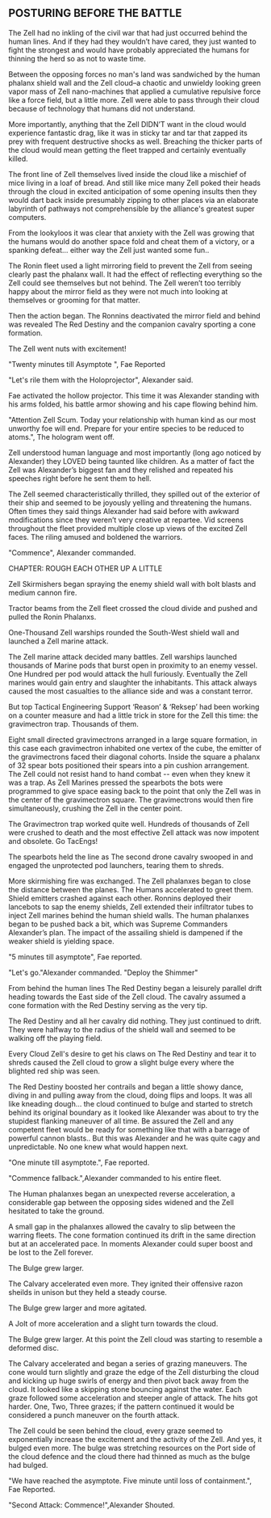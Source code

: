 
## POSTURING BEFORE THE BATTLE

The Zell had no inkling of the civil war that had just occurred behind the human lines.  And if they had they wouldn’t have cared, they just wanted to fight the strongest and would have probably appreciated the humans for thinning the herd so as not to waste time.

Between the opposing forces no man's land was sandwiched by the human phalanx shield wall and the Zell cloud–a chaotic and unwieldy looking green vapor mass of Zell nano-machines that applied a cumulative repulsive force like a force field, but a little more.  Zell were able to pass through their cloud because of technology that humans did not understand.

More importantly, anything that the Zell DIDN’T want in the cloud would experience fantastic drag, like it was in sticky tar and tar that zapped its prey with frequent destructive shocks as well.  Breaching the thicker parts of the cloud would mean getting the fleet trapped and certainly eventually killed.

The front line of Zell themselves lived inside the cloud like a mischief of mice living in a loaf of bread.  And still like mice many Zell poked their heads through the cloud in excited anticipation of some opening insults then they would dart back inside presumably zipping to other places via an elaborate labyrinth of pathways not comprehensible by the alliance's greatest super computers.

From the lookyloos it was clear that anxiety with the Zell was growing that the humans would do another space fold and cheat them of a victory, or a spanking defeat… either way the Zell just wanted some fun..

The Ronin fleet used a light mirroring field to prevent the Zell from seeing clearly past the phalanx wall. It had the effect of reflecting everything so the Zell could see themselves but not behind.  The Zell weren’t too terribly happy about the mirror field as they were not much into looking at themselves or grooming for that matter.

Then the action began.  The Ronnins deactivated the mirror field and behind was revealed The Red Destiny and the companion cavalry sporting a cone formation.

The Zell went nuts with excitement\!

"Twenty minutes till Asymptote ", Fae Reported

"Let's rile them with the Holoprojector", Alexander said.

Fae activated the hollow projector.  This time it was Alexander standing with his arms folded, his battle armor showing and his cape flowing behind him.

"Attention Zell Scum. Today your relationship with human kind as our most unworthy foe will end. Prepare for your entire species to be reduced to atoms.", The hologram went off.

Zell understood human language and most importantly (long ago noticed by Alexander) they LOVED being taunted like children.  As a matter of fact the Zell was Alexander’s biggest fan and they relished and repeated his speeches right before he sent them to hell.

The Zell seemed characteristically thrilled, they spilled out of the exterior of their ship and seemed to be joyously yelling and threatening the humans.  Often times they said things Alexander had said before with awkward modifications since they weren’t very creative at repartee. Vid screens throughout the fleet provided multiple close up views of the excited Zell faces.  The riling amused and boldened the warriors.

"Commence", Alexander commanded.

CHAPTER: ROUGH EACH OTHER UP A LITTLE

Zell Skirmishers began spraying the enemy shield wall with bolt blasts and medium cannon fire.

Tractor beams from the Zell fleet crossed the cloud divide and pushed and pulled the Ronin Phalanxs.

One-Thousand Zell warships rounded the South-West shield wall and launched a Zell marine attack.

The Zell marine attack decided many battles.  Zell warships launched thousands of Marine pods that burst open in proximity to an enemy vessel. One Hundred per pod would attack the hull furiously.  Eventually the Zell marines would gain entry and slaughter the inhabitants.  This attack always caused the most casualties to the alliance side and was a constant terror.

But top Tactical Engineering Support ‘Reason’ & ‘Reksep’ had been working on a counter measure and had a little trick in store for the Zell this time:  the gravimectron trap.  Thousands of them.

Eight small directed gravimectrons arranged in a large square formation, in this case each gravimectron inhabited one vertex of the cube, the emitter of the gravimectrons faced their diagonal cohorts.  Inside the square a phalanx of 32 spear bots positioned their spears into a pin cushion arrangement.  The Zell could not resist hand to hand combat \-- even when they knew it was a trap.  As Zell Marines pressed the spearbots the bots were programmed to give space easing back to the point that only the Zell was in the center of the gravimectron square.  The gravimectrons would then fire simultaneously, crushing the Zell in the center point.

The Gravimectron trap  worked quite well.  Hundreds of thousands of Zell were crushed to death and the most effective Zell attack was now impotent and obsolete.  Go TacEngs\!

The spearbots held the line as The second drone cavalry swooped in and engaged the unprotected pod launchers, tearing them to shreds.

More skirmishing fire was exchanged.  The Zell phalanxes began to close the distance between the planes.  The Humans accelerated to greet them.  Shield emitters crashed against each other. Ronnins deployed their lancebots to sap the enemy shields, Zell extended their infiltrator tubes to inject Zell marines behind the human shield walls.  The human phalanxes began to be pushed back a bit, which was Supreme Commanders Alexander’s plan.  The impact of the assailing shield is dampened if the weaker shield is yielding space.

"5 minutes till asymptote", Fae reported.

"Let's go."Alexander commanded. "Deploy the Shimmer"

From behind the human lines The Red Destiny began a leisurely parallel drift heading towards the East side of the Zell cloud.   The cavalry assumed a cone formation with the Red Destiny serving as the very tip.

The Red Destiny and all her cavalry did nothing.  They just continued to drift.  They were halfway to the radius of the shield wall and seemed to be walking off the playing field.

Every Cloud Zell's desire to get his claws on The Red Destiny and tear it to shreds caused the Zell cloud to grow a slight bulge every where the blighted red ship was seen.

The Red Destiny boosted her contrails and began a little showy dance, diving in and pulling away from the cloud, doing flips and loops.  It was all like kneading dough… the cloud continued to bulge and started to stretch behind its original boundary as it looked like Alexander was about to try the stupidest flanking maneuver of all time. Be assured the Zell and any competent fleet would be ready for something like that with a barrage of powerful cannon blasts.. But this was Alexander and he was quite cagy and unpredictable.  No one knew what would happen next.

"One minute till asymptote.", Fae reported.

"Commence fallback.",Alexander commanded to his entire fleet.

The Human phalanxes began an unexpected reverse acceleration, a considerable gap between the opposing sides widened and the Zell hesitated to take the ground.

A small gap in the phalanxes allowed the cavalry to slip between the warring fleets.  The cone formation continued its drift in the same direction but at an accelerated pace.  In moments Alexander could super boost and be lost to the Zell forever.

The Bulge grew larger.

The Calvary accelerated even more.  They ignited their offensive razon sheilds in unison but they held a steady course.

The Bulge grew larger and more agitated.

A Jolt of more acceleration and a slight turn towards the cloud.

The Bulge grew larger.  At this point the Zell cloud was starting to resemble a deformed disc.

The Calvary accelerated and began a series of grazing maneuvers.  The cone would turn slightly and graze the edge of the Zell disturbing the cloud and kicking up huge swirls of energy and then pivot back away from the cloud.  It looked like a skipping stone bouncing against the water.  Each graze followed some acceleration and steeper angle of attack. The hits got harder.  One, Two, Three grazes; if the pattern continued it would be considered a punch maneuver on the fourth attack.

The Zell could be seen behind the cloud, every graze seemed to exponentially increase the excitement and the activity of the Zell. And yes, it bulged even more.  The bulge was stretching resources on the Port side of the cloud defence and the cloud there had thinned as much as the bulge had bulged.

"We have reached the asymptote. Five minute until loss of containment.", Fae Reported.

"Second Attack: Commence\!",Alexander Shouted.
